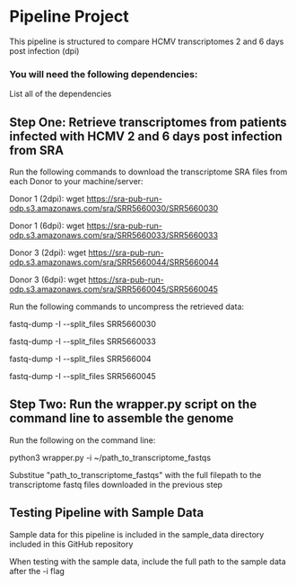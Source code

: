 # Pipeline Project
This pipeline is structured to compare HCMV transcriptomes 2 and 6 days post infection (dpi)

### You will need the following dependencies:
List all of the dependencies

## Step One: Retrieve transcriptomes from patients infected with HCMV 2 and 6 days post infection from SRA
Run the following commands to download the transcriptome SRA files from each Donor to your machine/server:

Donor 1 (2dpi): wget https://sra-pub-run-odp.s3.amazonaws.com/sra/SRR5660030/SRR5660030

Donor 1 (6dpi): wget https://sra-pub-run-odp.s3.amazonaws.com/sra/SRR5660033/SRR5660033

Donor 3 (2dpi): wget https://sra-pub-run-odp.s3.amazonaws.com/sra/SRR5660044/SRR5660044

Donor 3 (6dpi): wget https://sra-pub-run-odp.s3.amazonaws.com/sra/SRR5660045/SRR5660045

Run the following commands to uncompress the retrieved data:

fastq-dump -I --split_files SRR5660030

fastq-dump -I --split_files SRR5660033

fastq-dump -I --split_files SRR566004

fastq-dump -I --split_files SRR5660045

## Step Two: Run the wrapper.py script on the command line to assemble the genome

Run the following on the command line:

python3 wrapper.py -i ~/path_to_transcriptome_fastqs

Substitue "path_to_transcriptome_fastqs" with the full filepath to the transcriptome fastq files downloaded in the previous step

## Testing Pipeline with Sample Data

Sample data for this pipeline is included in the sample_data directory included in this GitHub repository

When testing with the sample data, include the full path to the sample data after the -i flag

